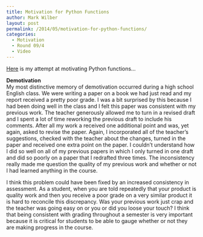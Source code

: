 ```yaml
---
title: Motivation for Python Functions
author: Mark Wilber
layout: post
permalink: /2014/05/motivation-for-python-functions/
categories:
  - Motivation
  - Round 09/4
  - Video
---
```

[Here][1] is my attempt at motivating Python functions&#8230;

**Demotivation**  
My most distinctive memory of demotivation occurred during a high school English class. We were writing a paper on a book we had just read and my report received a pretty poor grade. I was a bit surprised by this because I had been doing well in the class and I felt this paper was consistent with my previous work. The teacher generously allowed me to turn in a revised draft and I spent a lot of time reworking the previous draft to include his comments. After all my work a received one additional point and was, yet again, asked to revise the paper. Again, I incorporated all of the teacher&#8217;s suggestions, checked with the teacher about the changes, turned in the paper and received one extra point on the paper. I couldn&#8217;t understand how I did so well on all of my previous papers in which I only turned in one draft and did so poorly on a paper that I redrafted three times. The inconsistency really made me question the quality of my previous work and whether or not I had learned anything in the course.

I think this problem could have been fixed by an increased consistency in assessment. As a student, when you are told repeatedly that your product is quality work and then you receive a poor grade on a very similar product it is hard to reconcile this discrepancy. Was your previous work just crap and the teacher was going easy on or you or did you loose your touch? I think that being consistent with grading throughout a semester is very important because it is critical for students to be able to gauge whether or not they are making progress in the course.

 [1]: https://www.youtube.com/watch?v=f0kp6HWC2x0&feature=youtu.be